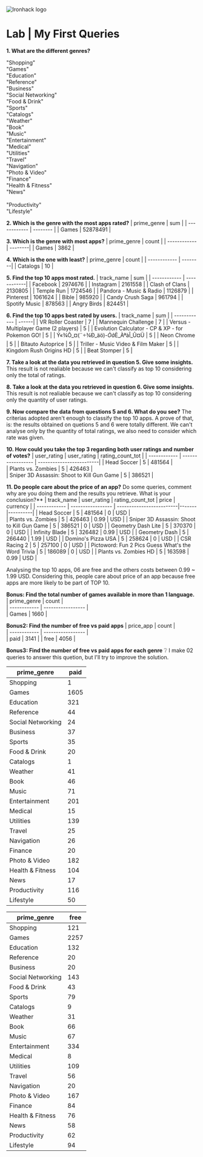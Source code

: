 ![Ironhack logo](https://i.imgur.com/1QgrNNw.png)

# Lab | My First Queries

**1. What are the different genres?**

"Shopping"<br>
"Games"<br>
"Education"<br>
"Reference"<br>
"Business"<br>
"Social Networking"<br>
"Food & Drink"<br>
"Sports"<br>
"Catalogs"<br>
"Weather"<br>
"Book"<br>
"Music"<br>
"Entertainment"<br>
"Medical"<br>
"Utilities"<br>
"Travel"<br>
"Navigation"<br>
"Photo & Video"<br>
"Finance"<br>
"Health & Fitness"<br>
"News"<br><br>
"Productivity"<br>
"Lifestyle"<br>

**2. Which is the genre with the most apps rated?**
| prime_genre  |    sum    |
| ------------ | --------  |
|    Games     |  52878491 |

**3. Which is the genre with most apps?**
| prime_genre  |  count  |
| ------------ | --------|
|    Games     |  3862   |


**4. Which is the one with least?**
| prime_genre  |  count  |
| ------------ | --------|
|  Catalogs    |    10   |


**5. Find the top 10 apps most rated.**
| track_name                 |     sum     |
| ------------               | ------------|
|  Facebook                  |    2974676  |
|  Instagram                 |    2161558  |
|  Clash of Clans            |    2130805  |
|  Temple Run                |    1724546  |
|  Pandora - Music & Radio   |    1126879  |
|  Pinterest                 |    1061624  |
|  Bible                     |    985920   |
|  Candy Crush Saga          |    961794   |
|  Spotify Music             |    878563   |
|  Angry Birds               |   824451    |


**6. Find the top 10 apps best rated by users.**
| track_name                                          |  sum  |
| ------------                                        | ------|
|  VR Roller Coaster                                  |   7   |
|  Mannequin Challenge                                |   7   |
|  Versus - Multiplayer Game (2 players)              |   5   |
|  Evolution Calculator - CP & XP - for Pokemon GO!   |   5   |
|  Ý«¾Õ_¤(¨÷¾Ð_äö)-_Òâ_È_ÀªàÎ_Û¤Ü         |   5   |
| Neon Chrome                                         |   5   |
|  Bitauto Autoprice                                  |   5   |
|  Triller - Music Video & Film Maker                 |   5   |
|  Kingdom Rush Origins HD                            |   5   |
|  Beat Stomper                                       |   5   |


**7. Take a look at the data you retrieved in question 5. Give some insights.**
This result is not realiable because we can't classify as top 10 considering only the total of ratings. 

**8. Take a look at the data you retrieved in question 6. Give some insights.**
This result is not realiable because we can't classify as top 10 considering only the quantity of user ratings.

**9. Now compare the data from questions 5 and 6. What do you see?**
The criterias adopted aren't enough to classify the top 10 apps.
A prove of that, is: the results obtained on quetions 5 and 6 were totally different.
We can't analyse only by the quantity of total ratings, we also need to consider which rate was given.

**10. How could you take the top 3 regarding both user ratings and number of votes?**
| user_rating                                      |    user_rating    |      rating_count_tot     |
| ------------                                     | ----------------- |  -------------------------|
|  Head Soccer                                     |       5           |          481564           |         
|  Plants vs. Zombies                              |       5           |          426463           |  
|  Sniper 3D Assassin: Shoot to Kill Gun Game      |       5           |          386521           |  


**11. Do people care about the price of an app?** Do some queries, comment why are you doing them and the results you retrieve. What is your conclusion?**
| track_name                                           |    user_rating    |      rating_count_tot     | price | currency |
| ------------                                         | ----------------- |  -------------------------|-------|----------|
|  Head Soccer                                         |       5           |          481564           |   0   |    USD   |  
|  Plants vs. Zombies                                  |       5           |          426463           |  0.99 |    USD   | 
|  Sniper 3D Assassin: Shoot to Kill Gun Game          |       5           |          386521           |   0   |    USD   | 
|  Geometry Dash Lite                                  |       5           |          370370           |   0   |    USD   | 
|  Infinity Blade                                      |       5           |          326482           | 0.99  |    USD   | 
|  Geometry Dash                                       |       5           |          266440           | 1.99  |    USD   | 
|  Domino's Pizza USA                                  |       5           |          258624           |   0   |    USD   | 
|  CSR Racing 2                                        |       5           |          257100           |   0   |    USD   | 
|  Pictoword: Fun 2 Pics Guess What's the Word Trivia  |       5           |          186089           |   0   |    USD   | 
|  Plants vs. Zombies HD                               |       5           |          163598           |  0.99 |    USD   | 

Analysing the top 10 apps, 06 are free and the others costs between 0.99 ~ 1.99 USD.
Considering this, people care about price of an app because free apps are more likely to be part of TOP 10.


**Bonus: Find the total number of games available in more than 1 language.**
| prime_genre       |       count       |      
| ------------      | ----------------- |  
|  Games            |         1660      |


**Bonus2: Find the number of free vs paid apps**
| price_app       |       count       |      
| ------------    | ----------------- |  
|  paid           |         3141      |
|  free           |         4056      |


**Bonus3: Find the number of free vs paid apps for each genre**
:grey_question: I make 02 queries to answer this quetion, but I'll try to improve the solution.

| prime_genre        |   paid  |
| ------------       | --------|
| Shopping           |   1     |
| Games              |   1605  |
| Education          |   321   |
| Reference          |   44    |
| Social Networking  |   24    |
| Business           |   37    |
| Sports             |   35    |
| Food & Drink       |   20    |
| Catalogs           |   1     |   
| Weather            |   41    |  
| Book               |   46    | 
| Music              |   71    | 
| Entertainment      |   201   | 
| Medical            |   15    | 
| Utilities          |   139   | 
| Travel             |   25    | 
| Navigation         |   26    | 
| Finance            |   20    | 
| Photo & Video      |   182   | 
| Health & Fitness   |   104   | 
| News               |   17    | 
| Productivity       |   116   | 
| Lifestyle          |   50    | 



| prime_genre        |   free  |
| ------------       | --------|
| Shopping           |   121   |
| Games              |   2257  |
| Education          |   132   |
| Reference          |   20    |
| Business           |   20    |
| Social Networking  |   143   |
| Food & Drink       |  	43   |
| Sports             |  	79   |
| Catalogs           |  	9    |
| Weather            |  	31   |
| Book               |  	66   |
| Music              |  	67   |
| Entertainment      |  	334  |
| Medical            |  	8    |
| Utilities          |  	109  |
| Travel             |  	56   |
| Navigation         |  	20   |
| Photo & Video      |   167   |
| Finance            |  	84   |
| Health & Fitness   |  	76   |
| News               |  	58   |
| Productivity       |    62   |
| Lifestyle          |    94   |

